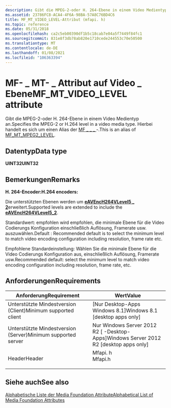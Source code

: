 ```yaml
---
description: Gibt die MPEG-2-oder H. 264-Ebene in einem Video Medientyp an. Hierbei handelt es sich um einen Alias der MF- \_ \_ \_ .
ms.assetid: 23786FC8-ACA4-4F6A-98BA-57A8C76BD4C6
title: MF_MT_VIDEO_LEVEL-Attribut (mfapi. h)
ms.topic: reference
ms.date: 05/31/2018
ms.openlocfilehash: ca2c5eb00390df1b5c18cab7e04a5f7449f84fc1
ms.sourcegitcommit: 831e8f3db78ab820e1710cede244553c70e50500
ms.translationtype: MT
ms.contentlocale: de-DE
ms.lasthandoff: 01/08/2021
ms.locfileid: "106363394"
---
```

# <a name="mf_mt_video_level-attribute"></a><span data-ttu-id="71e72-104">MF- \_ MT- \_ Attribut auf Video \_ Ebene</span><span class="sxs-lookup"><span data-stu-id="71e72-104">MF\_MT\_VIDEO\_LEVEL attribute</span></span>

<span data-ttu-id="71e72-105">Gibt die MPEG-2-oder H. 264-Ebene in einem Video Medientyp an.</span><span class="sxs-lookup"><span data-stu-id="71e72-105">Specifies the MPEG-2 or H.264 level in a video media type.</span></span> <span data-ttu-id="71e72-106">Hierbei handelt es sich um einen Alias der [MF \_ \_ \_ ](mf-mt-mpeg2-level-attribute.md)-.</span><span class="sxs-lookup"><span data-stu-id="71e72-106">This is an alias of [MF\_MT\_MPEG2\_LEVEL](mf-mt-mpeg2-level-attribute.md).</span></span>

## <a name="data-type"></a><span data-ttu-id="71e72-107">Datentyp</span><span class="sxs-lookup"><span data-stu-id="71e72-107">Data type</span></span>

<span data-ttu-id="71e72-108">**UINT32**</span><span class="sxs-lookup"><span data-stu-id="71e72-108">**UINT32**</span></span>

## <a name="remarks"></a><span data-ttu-id="71e72-109">Bemerkungen</span><span class="sxs-lookup"><span data-stu-id="71e72-109">Remarks</span></span>

<span data-ttu-id="71e72-110">**H. 264-Encoder:**</span><span class="sxs-lookup"><span data-stu-id="71e72-110">**H.264 encoders:**</span></span>

<span data-ttu-id="71e72-111">Die unterstützten Ebenen werden um [**eAVEncH264VLevel5 \_ 2**](/windows/desktop/api/codecapi/ne-codecapi-eavench264vlevel)erweitert.</span><span class="sxs-lookup"><span data-stu-id="71e72-111">Supported levels are extended to include the [**eAVEncH264VLevel5\_2**](/windows/desktop/api/codecapi/ne-codecapi-eavench264vlevel).</span></span>

<span data-ttu-id="71e72-112">Standardwert: empfohlen wird empfohlen, die minimale Ebene für die Video Codierungs Konfiguration einschließlich Auflösung, Framerate usw. auszuwählen.</span><span class="sxs-lookup"><span data-stu-id="71e72-112">Default : Recommended default is to select the minimum level to match video encoding configuration including resolution, frame rate etc.</span></span>

<span data-ttu-id="71e72-113">Empfohlene Standardeinstellung: Wählen Sie die minimale Ebene für die Video Codierungs Konfiguration aus, einschließlich Auflösung, Framerate usw.</span><span class="sxs-lookup"><span data-stu-id="71e72-113">Recommended default: select the minimum level to match video encoding configuration including resolution, frame rate, etc.</span></span>

## <a name="requirements"></a><span data-ttu-id="71e72-114">Anforderungen</span><span class="sxs-lookup"><span data-stu-id="71e72-114">Requirements</span></span>



| <span data-ttu-id="71e72-115">Anforderung</span><span class="sxs-lookup"><span data-stu-id="71e72-115">Requirement</span></span> | <span data-ttu-id="71e72-116">Wert</span><span class="sxs-lookup"><span data-stu-id="71e72-116">Value</span></span> |
|-------------------------------------|------------------------------------------------------------------------------------|
| <span data-ttu-id="71e72-117">Unterstützte Mindestversion (Client)</span><span class="sxs-lookup"><span data-stu-id="71e72-117">Minimum supported client</span></span><br/> | <span data-ttu-id="71e72-118">\[Nur Desktop-Apps Windows 8.1\]</span><span class="sxs-lookup"><span data-stu-id="71e72-118">Windows 8.1 \[desktop apps only\]</span></span><br/>                                       |
| <span data-ttu-id="71e72-119">Unterstützte Mindestversion (Server)</span><span class="sxs-lookup"><span data-stu-id="71e72-119">Minimum supported server</span></span><br/> | <span data-ttu-id="71e72-120">Nur Windows Server 2012 R2 \[ -Desktop-Apps\]</span><span class="sxs-lookup"><span data-stu-id="71e72-120">Windows Server 2012 R2 \[desktop apps only\]</span></span><br/>                            |
| <span data-ttu-id="71e72-121">Header</span><span class="sxs-lookup"><span data-stu-id="71e72-121">Header</span></span><br/>                   | <dl> <span data-ttu-id="71e72-122"><dt>Mfapi. h</dt></span><span class="sxs-lookup"><span data-stu-id="71e72-122"><dt>Mfapi.h</dt></span></span> </dl> |



## <a name="see-also"></a><span data-ttu-id="71e72-123">Siehe auch</span><span class="sxs-lookup"><span data-stu-id="71e72-123">See also</span></span>

<dl> <dt>

[<span data-ttu-id="71e72-124">Alphabetische Liste der Media Foundation Attribute</span><span class="sxs-lookup"><span data-stu-id="71e72-124">Alphabetical List of Media Foundation Attributes</span></span>](alphabetical-list-of-media-foundation-attributes.md)
</dt> </dl>

 

 




